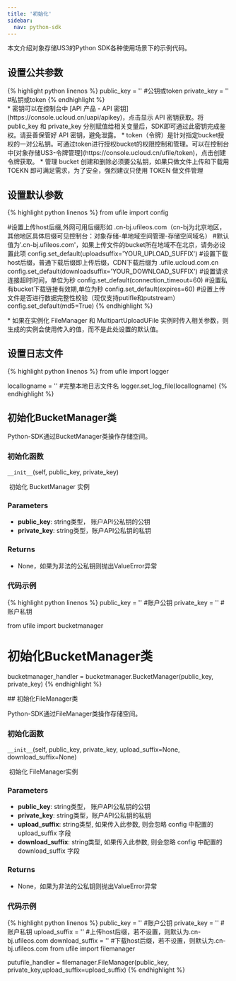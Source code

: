 ```yaml
---  
title: '初始化'
sidebar:
  nav: python-sdk
---
```



本文介绍对象存储US3的Python SDK各种使用场景下的示例代码。

## 设置公共参数

<div class="copyable" markdown="1">
{% highlight python linenos %}
public_key = ''         #公钥或token
private_key = ''        #私钥或token
{% endhighlight %}
</div>
* 密钥可以在控制台中 [API 产品 - API 密钥](https://console.ucloud.cn/uapi/apikey)，点击显示 API 密钥获取。将 public_key 和 private_key 分别赋值给相关变量后，SDK即可通过此密钥完成鉴权。请妥善保管好 API 密钥，避免泄露。
* token（令牌）是针对指定bucket授权的一对公私钥。可通过token进行授权bucket的权限控制和管理。可以在控制台中[对象存储US3-令牌管理](https://console.ucloud.cn/ufile/token)，点击创建令牌获取。
* 管理 bucket 创建和删除必须要公私钥，如果只做文件上传和下载用 TOEKN 即可满足需求，为了安全，强烈建议只使用 TOKEN 做文件管理



## 设置默认参数

<div class="copyable" markdown="1">
{% highlight python linenos %}
from ufile import config

#设置上传host后缀,外网可用后缀形如 .cn-bj.ufileos.com（cn-bj为北京地区，其他地区具体后缀可见控制台：对象存储-单地域空间管理-存储空间域名）
#默认值为'.cn-bj.ufileos.com'，如果上传文件的bucket所在地域不在北京，请务必设置此项
config.set_default(uploadsuffix='YOUR_UPLOAD_SUFFIX')
#设置下载host后缀，普通下载后缀即上传后缀，CDN下载后缀为 .ufile.ucloud.com.cn
config.set_default(downloadsuffix='YOUR_DOWNLOAD_SUFFIX')
#设置请求连接超时时间，单位为秒
config.set_default(connection_timeout=60)
#设置私有bucket下载链接有效期,单位为秒
config.set_default(expires=60)
#设置上传文件是否进行数据完整性校验（现仅支持putifle和putstream）
config.set_default(md5=True)
{% endhighlight %}
</div>
* 如果在实例化 FileManager 和 MultipartUploadUFile 实例时传入相关参数，则生成的实例会使用传入的值，而不是此处设置的默认值。

## 设置日志文件

<div class="copyable" markdown="1">
{% highlight python linenos %}
from ufile import logger

locallogname = '' #完整本地日志文件名
logger.set_log_file(locallogname)
{% endhighlight %}
</div>


## 初始化BucketManager类

Python-SDK通过BucketManager类操作存储空间。


### 初始化函数

`__init__`(self, public_key, private_key)

​				初始化 BucketManager 实例

### Parameters

- **public_key**: string类型， 账户API公私钥的公钥
- **private_key**: string类型，账户API公私钥的私钥

### Returns

* None，如果为非法的公私钥则抛出ValueError异常

### 代码示例

<div class="copyable" markdown="1">
{% highlight python linenos %}
public_key = ''         #账户公钥
private_key = ''        #账户私钥


from ufile import bucketmanager
# 初始化BucketManager类
bucketmanager_handler = bucketmanager.BucketManager(public_key, private_key)
{% endhighlight %}
</div>
## 初始化FileManager类

Python-SDK通过FileManager类操作存储空间。

### 初始化函数

`__init__`(self, public_key, private_key, upload_suffix=None, download_suffix=None)

​				初始化 FileManager实例

### Parameters

- **public_key**: string类型， 账户API公私钥的公钥
- **private_key**: string类型，账户API公私钥的私钥
- **upload_suffix**: string类型, 如果传入此参数, 则会忽略 config 中配置的 upload_suffix 字段
- **download_suffix**: string类型, 如果传入此参数, 则会忽略 config 中配置的 download_suffix 字段

### Returns

* None，如果为非法的公私钥则抛出ValueError异常

### 代码示例

<div class="copyable" markdown="1">
{% highlight python linenos %}
public_key = ''         #账户公钥
private_key = ''        #账户私钥
upload_suffix = ''      #上传host后缀，若不设置，则默认为.cn-bj.ufileos.com
download_suffix = ''	#下载host后缀，若不设置，则默认为.cn-bj.ufileos.com
from ufile import filemanager

putufile_handler = filemanager.FileManager(public_key, private_key,upload_suffix=upload_suffix)
{% endhighlight %}
</div>